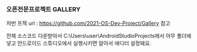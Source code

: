 ### 오픈전문프로젝트 GALLERY


저번 프젝 url : https://github.com/2021-OS-Dev-Project/Gallery 참고

전체 소스코드 다운받아서 
C:\Users\user\AndroidStudioProjects에서 아무 폴더에 넣고 안드로이드 스튜디오에서 실행시키면 알아서 에디터 설정돼요.




